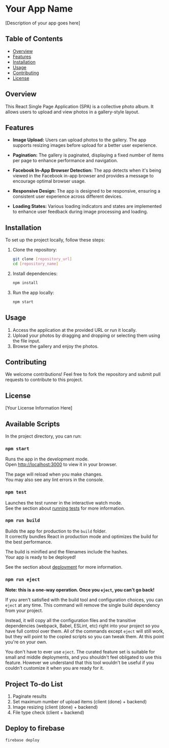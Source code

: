 # Your App Name

[Description of your app goes here]

## Table of Contents

- [Overview](#overview)
- [Features](#features)
- [Installation](#installation)
- [Usage](#usage)
- [Contributing](#contributing)
- [License](#license)

## Overview

This React Single Page Application (SPA) is a collective photo album. It allows users to upload and view photos in a gallery-style layout.

## Features

- **Image Upload:**
  Users can upload photos to the gallery. The app supports resizing images before upload for a better user experience.

- **Pagination:**
  The gallery is paginated, displaying a fixed number of items per page to enhance performance and navigation.

- **Facebook In-App Browser Detection:**
  The app detects when it's being viewed in the Facebook in-app browser and provides a message to encourage optimal browser usage.

- **Responsive Design:**
  The app is designed to be responsive, ensuring a consistent user experience across different devices.

- **Loading States:**
  Various loading indicators and states are implemented to enhance user feedback during image processing and loading.

## Installation

To set up the project locally, follow these steps:

1. Clone the repository:

    ```bash
    git clone [repository_url]
    cd [repository_name]
    ```

2. Install dependencies:

    ```bash
    npm install
    ```

3. Run the app locally:

    ```bash
    npm start
    ```

## Usage

1. Access the application at the provided URL or run it locally.
2. Upload your photos by dragging and dropping or selecting them using the file input.
3. Browse the gallery and enjoy the photos.

## Contributing

We welcome contributions! Feel free to fork the repository and submit pull requests to contribute to this project.

## License

[Your License Information Here]

## Available Scripts

In the project directory, you can run:

### `npm start`

Runs the app in the development mode.\
Open [http://localhost:3000](http://localhost:3000) to view it in your browser.

The page will reload when you make changes.\
You may also see any lint errors in the console.

### `npm test`

Launches the test runner in the interactive watch mode.\
See the section about [running tests](https://facebook.github.io/create-react-app/docs/running-tests) for more information.

### `npm run build`

Builds the app for production to the `build` folder.\
It correctly bundles React in production mode and optimizes the build for the best performance.

The build is minified and the filenames include the hashes.\
Your app is ready to be deployed!

See the section about [deployment](https://facebook.github.io/create-react-app/docs/deployment) for more information.

### `npm run eject`

**Note: this is a one-way operation. Once you `eject`, you can't go back!**

If you aren't satisfied with the build tool and configuration choices, you can `eject` at any time. This command will remove the single build dependency from your project.

Instead, it will copy all the configuration files and the transitive dependencies (webpack, Babel, ESLint, etc) right into your project so you have full control over them. All of the commands except `eject` will still work, but they will point to the copied scripts so you can tweak them. At this point you're on your own.

You don't have to ever use `eject`. The curated feature set is suitable for small and middle deployments, and you shouldn't feel obligated to use this feature. However we understand that this tool wouldn't be useful if you couldn't customize it when you are ready for it.

## Project To-do List

1. Paginate results
2. Set maximum number of upload items (client (done) + backend)
3. Image resizing (client (done) + backend)
4. File type check (client + backend)

## Deploy to firebase

`firebase deploy`